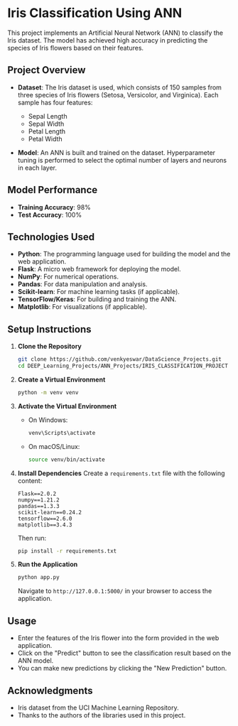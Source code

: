 # Iris Classification Using ANN

This project implements an Artificial Neural Network (ANN) to classify the Iris dataset. The model has achieved high accuracy in predicting the species of Iris flowers based on their features.

## Project Overview

- **Dataset**: The Iris dataset is used, which consists of 150 samples from three species of Iris flowers (Setosa, Versicolor, and Virginica). Each sample has four features:
  - Sepal Length
  - Sepal Width
  - Petal Length
  - Petal Width

- **Model**: An ANN is built and trained on the dataset. Hyperparameter tuning is performed to select the optimal number of layers and neurons in each layer.

## Model Performance

- **Training Accuracy**: 98%
- **Test Accuracy**: 100%

## Technologies Used

- **Python**: The programming language used for building the model and the web application.
- **Flask**: A micro web framework for deploying the model.
- **NumPy**: For numerical operations.
- **Pandas**: For data manipulation and analysis.
- **Scikit-learn**: For machine learning tasks (if applicable).
- **TensorFlow/Keras**: For building and training the ANN.
- **Matplotlib**: For visualizations (if applicable).

## Setup Instructions

1. **Clone the Repository**
   ```bash
   git clone https://github.com/venkyeswar/DataScience_Projects.git
   cd DEEP_Learning_Projects/ANN_Projects/IRIS_CLASSIFICATION_PROJECT
   ```

2. **Create a Virtual Environment**
   ```bash
   python -m venv venv
   ```

3. **Activate the Virtual Environment**
   - On Windows:
     ```bash
     venv\Scripts\activate
     ```
   - On macOS/Linux:
     ```bash
     source venv/bin/activate
     ```

4. **Install Dependencies**
   Create a `requirements.txt` file with the following content:
   ```plaintext
   Flask==2.0.2
   numpy==1.21.2
   pandas==1.3.3
   scikit-learn==0.24.2
   tensorflow==2.6.0
   matplotlib==3.4.3
   ```
   Then run:
   ```bash
   pip install -r requirements.txt
   ```

5. **Run the Application**
   ```bash
   python app.py
   ```
   Navigate to `http://127.0.0.1:5000/` in your browser to access the application.

## Usage

- Enter the features of the Iris flower into the form provided in the web application.
- Click on the "Predict" button to see the classification result based on the ANN model.
- You can make new predictions by clicking the "New Prediction" button.


## Acknowledgments

- Iris dataset from the UCI Machine Learning Repository.
- Thanks to the authors of the libraries used in this project.
